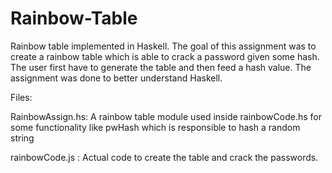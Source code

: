 # Rainbow-Table
Rainbow table implemented in Haskell. The goal of this assignment was to create a rainbow table which is able to crack a password given some hash. The user first have to generate the table and then feed a hash value. The assignment was done to better understand Haskell.

Files: 

RainbowAssign.hs: A rainbow table module used inside rainbowCode.hs for some functionality like pwHash which is responsible to hash a random string 

rainbowCode.js : Actual code to create the table and crack the passwords. 
